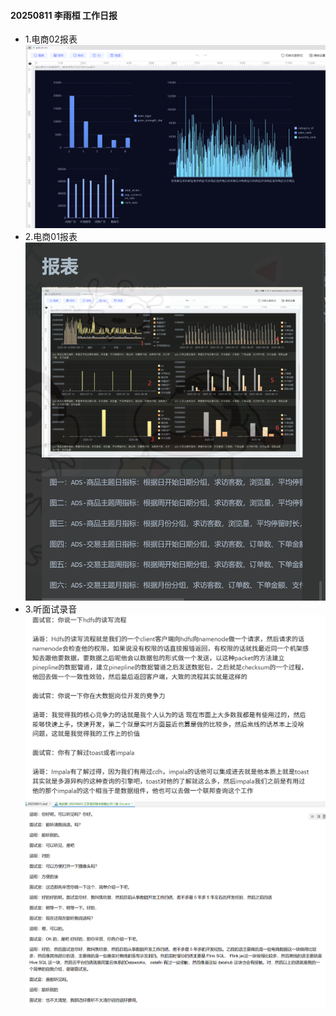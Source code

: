 #### 20250811 李雨桓 工作日报
* 1.电商02报表![img_1.png](img_1.png)
* 2.电商01报表![img_4.png](img_4.png)
* 3.听面试录音![img.png](img.png)![img_3.png](img_3.png)